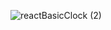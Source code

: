 ![reactBasicClock (2)](https://user-images.githubusercontent.com/58882791/71558747-842bdd80-2a7c-11ea-96e7-b7cc7494ed58.png)
